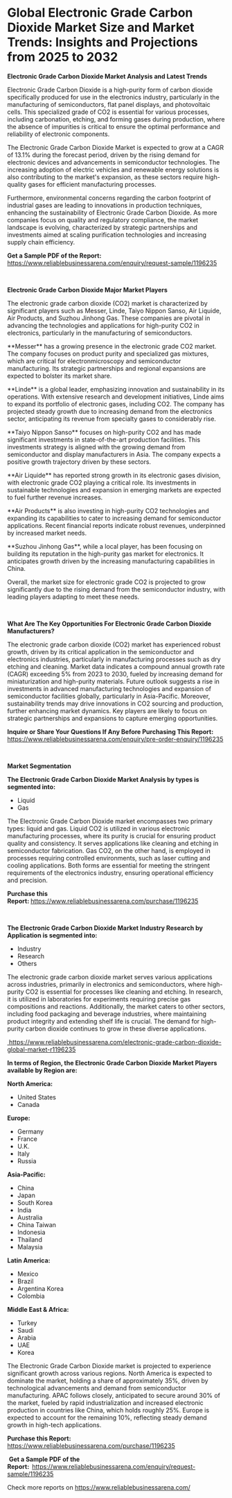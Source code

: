 <p><h1>Global Electronic Grade Carbon Dioxide Market Size and Market Trends: Insights and Projections from 2025 to 2032</h1></p><p><strong>Electronic Grade Carbon Dioxide Market Analysis and Latest Trends</strong></p>
<p><p>Electronic Grade Carbon Dioxide is a high-purity form of carbon dioxide specifically produced for use in the electronics industry, particularly in the manufacturing of semiconductors, flat panel displays, and photovoltaic cells. This specialized grade of CO2 is essential for various processes, including carbonation, etching, and forming gases during production, where the absence of impurities is critical to ensure the optimal performance and reliability of electronic components.</p><p>The Electronic Grade Carbon Dioxide Market is expected to grow at a CAGR of 13.1% during the forecast period, driven by the rising demand for electronic devices and advancements in semiconductor technologies. The increasing adoption of electric vehicles and renewable energy solutions is also contributing to the market's expansion, as these sectors require high-quality gases for efficient manufacturing processes. </p><p>Furthermore, environmental concerns regarding the carbon footprint of industrial gases are leading to innovations in production techniques, enhancing the sustainability of Electronic Grade Carbon Dioxide. As more companies focus on quality and regulatory compliance, the market landscape is evolving, characterized by strategic partnerships and investments aimed at scaling purification technologies and increasing supply chain efficiency.</p></p>
<p><strong>Get a Sample PDF of the Report:&nbsp;</strong> <a href="https://www.reliablebusinessarena.com/enquiry/request-sample/1196235?utm_campaign=2733&utm_medium=2&utm_source=Github&utm_content=ia&utm_term=22032025&utm_id=electronic-grade-carbon-dioxide">https://www.reliablebusinessarena.com/enquiry/request-sample/1196235</a></p>
<p>&nbsp;</p>
<p><strong>Electronic Grade Carbon Dioxide Major Market Players</strong></p>
<p><p>The electronic grade carbon dioxide (CO2) market is characterized by significant players such as Messer, Linde, Taiyo Nippon Sanso, Air Liquide, Air Products, and Suzhou Jinhong Gas. These companies are pivotal in advancing the technologies and applications for high-purity CO2 in electronics, particularly in the manufacturing of semiconductors.</p><p>**Messer** has a growing presence in the electronic grade CO2 market. The company focuses on product purity and specialized gas mixtures, which are critical for electronmicroscopy and semiconductor manufacturing. Its strategic partnerships and regional expansions are expected to bolster its market share.</p><p>**Linde** is a global leader, emphasizing innovation and sustainability in its operations. With extensive research and development initiatives, Linde aims to expand its portfolio of electronic gases, including CO2. The company has projected steady growth due to increasing demand from the electronics sector, anticipating its revenue from specialty gases to considerably rise.</p><p>**Taiyo Nippon Sanso** focuses on high-purity CO2 and has made significant investments in state-of-the-art production facilities. This investments strategy is aligned with the growing demand from semiconductor and display manufacturers in Asia. The company expects a positive growth trajectory driven by these sectors.</p><p>**Air Liquide** has reported strong growth in its electronic gases division, with electronic grade CO2 playing a critical role. Its investments in sustainable technologies and expansion in emerging markets are expected to fuel further revenue increases.</p><p>**Air Products** is also investing in high-purity CO2 technologies and expanding its capabilities to cater to increasing demand for semiconductor applications. Recent financial reports indicate robust revenues, underpinned by increased market needs.</p><p>**Suzhou Jinhong Gas**, while a local player, has been focusing on building its reputation in the high-purity gas market for electronics. It anticipates growth driven by the increasing manufacturing capabilities in China.</p><p>Overall, the market size for electronic grade CO2 is projected to grow significantly due to the rising demand from the semiconductor industry, with leading players adapting to meet these needs.</p></p>
<p>&nbsp;</p>
<p><strong>What Are The Key Opportunities For Electronic Grade Carbon Dioxide Manufacturers?</strong></p>
<p><p>The electronic grade carbon dioxide (CO2) market has experienced robust growth, driven by its critical application in the semiconductor and electronics industries, particularly in manufacturing processes such as dry etching and cleaning. Market data indicates a compound annual growth rate (CAGR) exceeding 5% from 2023 to 2030, fueled by increasing demand for miniaturization and high-purity materials. Future outlook suggests a rise in investments in advanced manufacturing technologies and expansion of semiconductor facilities globally, particularly in Asia-Pacific. Moreover, sustainability trends may drive innovations in CO2 sourcing and production, further enhancing market dynamics. Key players are likely to focus on strategic partnerships and expansions to capture emerging opportunities.</p></p>
<p><strong>Inquire or Share Your Questions If Any Before Purchasing This Report:</strong> <a href="https://www.reliablebusinessarena.com/enquiry/pre-order-enquiry/1196235?utm_campaign=2733&utm_medium=2&utm_source=Github&utm_content=ia&utm_term=22032025&utm_id=electronic-grade-carbon-dioxide">https://www.reliablebusinessarena.com/enquiry/pre-order-enquiry/1196235</a></p>
<p>&nbsp;</p>
<p><strong>Market Segmentation</strong></p>
<p><strong>The Electronic Grade Carbon Dioxide Market Analysis by types is segmented into:</strong></p>
<p><ul><li>Liquid</li><li>Gas</li></ul></p>
<p><p>The Electronic Grade Carbon Dioxide market encompasses two primary types: liquid and gas. Liquid CO2 is utilized in various electronic manufacturing processes, where its purity is crucial for ensuring product quality and consistency. It serves applications like cleaning and etching in semiconductor fabrication. Gas CO2, on the other hand, is employed in processes requiring controlled environments, such as laser cutting and cooling applications. Both forms are essential for meeting the stringent requirements of the electronics industry, ensuring operational efficiency and precision.</p></p>
<p><strong>Purchase this Report:&nbsp;</strong><a href="https://www.reliablebusinessarena.com/purchase/1196235?utm_campaign=2733&utm_medium=2&utm_source=Github&utm_content=ia&utm_term=22032025&utm_id=electronic-grade-carbon-dioxide">https://www.reliablebusinessarena.com/purchase/1196235</a></p>
<p>&nbsp;</p>
<p><strong>The Electronic Grade Carbon Dioxide Market Industry Research by Application is segmented into:</strong></p>
<p><ul><li>Industry</li><li>Research</li><li>Others</li></ul></p>
<p><p>The electronic grade carbon dioxide market serves various applications across industries, primarily in electronics and semiconductors, where high-purity CO2 is essential for processes like cleaning and etching. In research, it is utilized in laboratories for experiments requiring precise gas compositions and reactions. Additionally, the market caters to other sectors, including food packaging and beverage industries, where maintaining product integrity and extending shelf life is crucial. The demand for high-purity carbon dioxide continues to grow in these diverse applications.</p></p>
<p><a href="https://www.reliablebusinessarena.com/electronic-grade-carbon-dioxide-global-market-r1196235?utm_campaign=2733&utm_medium=2&utm_source=Github&utm_content=ia&utm_term=22032025&utm_id=electronic-grade-carbon-dioxide">&nbsp;https://www.reliablebusinessarena.com/electronic-grade-carbon-dioxide-global-market-r1196235</a></p>
<p><strong>In terms of Region, the Electronic Grade Carbon Dioxide Market Players available by Region are:</strong></p>
<p>
    <p> <strong> North America: </strong>
        <ul>
            <li>United States</li>
            <li>Canada</li>
        </ul>
        </p> 
    <p> <strong> Europe: </strong>
        <ul>
            <li>Germany</li>
            <li>France</li>
            <li>U.K.</li>
            <li>Italy</li>
            <li>Russia</li>
        </ul>
        </p> 
    <p> <strong> Asia-Pacific: </strong>
        <ul>
            <li>China</li>
            <li>Japan</li>
            <li>South Korea</li>
            <li>India</li>
            <li>Australia</li>
            <li>China Taiwan</li>
            <li>Indonesia</li>
            <li>Thailand</li>
            <li>Malaysia</li>
        </ul>
        </p> 
    <p> <strong> Latin America: </strong>
        <ul>
            <li>Mexico</li>
            <li>Brazil</li>
            <li>Argentina Korea</li>
            <li>Colombia</li>
        </ul>
        </p> 
    <p> <strong> Middle East & Africa: </strong>
        <ul>
            <li>Turkey</li>
            <li>Saudi</li>
            <li>Arabia</li>
            <li>UAE</li>
            <li>Korea</li>
        </ul>
    </p>
    </p>
<p><p>The Electronic Grade Carbon Dioxide market is projected to experience significant growth across various regions. North America is expected to dominate the market, holding a share of approximately 35%, driven by technological advancements and demand from semiconductor manufacturing. APAC follows closely, anticipated to secure around 30% of the market, fueled by rapid industrialization and increased electronic production in countries like China, which holds roughly 25%. Europe is expected to account for the remaining 10%, reflecting steady demand growth in high-tech applications.</p></p>
<p><strong>Purchase this Report: </strong><a href="https://www.reliablebusinessarena.com/purchase/1196235?utm_campaign=2733&utm_medium=2&utm_source=Github&utm_content=ia&utm_term=22032025&utm_id=electronic-grade-carbon-dioxide">https://www.reliablebusinessarena.com/purchase/1196235</a></p>
<p>&nbsp;<strong>Get a Sample PDF of the Report:&nbsp;&nbsp;</strong><a href="https://www.reliablebusinessarena.com/enquiry/request-sample/1196235?utm_campaign=2733&utm_medium=2&utm_source=Github&utm_content=ia&utm_term=22032025&utm_id=electronic-grade-carbon-dioxide">https://www.reliablebusinessarena.com/enquiry/request-sample/1196235</a></p>
<p><strong></strong></p>
<p>Check more reports on <a href="https://www.reliablebusinessarena.com/?utm_campaign=2733&utm_medium=2&utm_source=Github&utm_content=ia&utm_term=22032025&utm_id=electronic-grade-carbon-dioxide">https://www.reliablebusinessarena.com/</a></p>